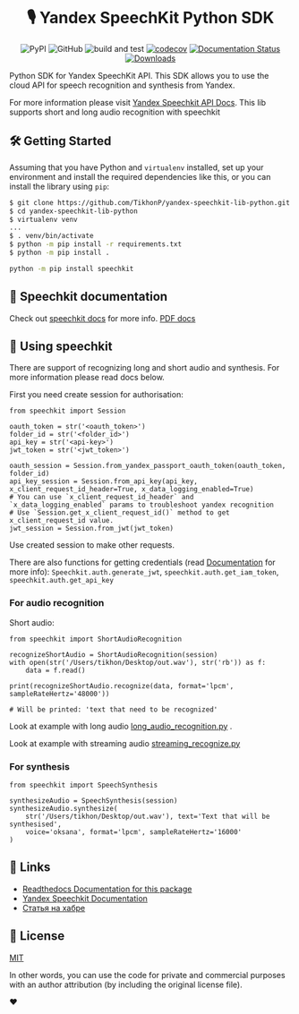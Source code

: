 <div align="center">
  <br>
  <h1>🎙 Yandex SpeechKit Python SDK</h1>
  
  ![PyPI](https://img.shields.io/pypi/v/speechkit) 
  ![GitHub](https://img.shields.io/github/license/tikhonp/yandex-speechkit-lib-python) 
  ![build and test](https://github.com/TikhonP/yandex-speechkit-lib-python/actions/workflows/python-package.yml/badge.svg) 
  [![codecov](https://codecov.io/gh/tikhonp/yandex-speechkit-lib-python/branch/master/graph/badge.svg?token=NRNV9E36I4)](https://codecov.io/gh/tikhonp/yandex-speechkit-lib-python) 
  [![Documentation Status](https://readthedocs.org/projects/yandex-speechkit-lib-python/badge/?version=latest)](https://pip.pypa.io/en/stable/?badge=stable) 
  [![Downloads](https://pepy.tech/badge/speechkit)](https://pepy.tech/project/speechkit)
</div>

Python SDK for Yandex SpeechKit API. This SDK allows you to use the cloud API for speech recognition and synthesis from Yandex. 

For more information please visit [Yandex Speechkit API Docs](https://cloud.yandex.com/en/docs/speechkit/). This lib
supports short and long audio recognition with speechkit

## 🛠 Getting Started

Assuming that you have Python and `virtualenv` installed, set up your environment and install the required dependencies
like this, or you can install the library using `pip`:

```sh
$ git clone https://github.com/TikhonP/yandex-speechkit-lib-python.git
$ cd yandex-speechkit-lib-python
$ virtualenv venv
...
$ . venv/bin/activate
$ python -m pip install -r requirements.txt
$ python -m pip install .
```

```sh
python -m pip install speechkit
```

## 📑 Speechkit documentation

Check out [speechkit docs](https://yandex-speechkit-lib-python.readthedocs.io/en/latest/index.html) for more
info. [PDF docs](https://yandex-speechkit-lib-python.readthedocs.io/_/downloads/en/latest/pdf/)

## 🔮 Using speechkit

There are support of recognizing long and short audio and synthesis. For more information please read docs below.

First you need create session for authorisation:

```python3
from speechkit import Session

oauth_token = str('<oauth_token>')
folder_id = str('<folder_id>')
api_key = str('<api-key>')
jwt_token = str('<jwt_token>')

oauth_session = Session.from_yandex_passport_oauth_token(oauth_token, folder_id)
api_key_session = Session.from_api_key(api_key, x_client_request_id_header=True, x_data_logging_enabled=True) 
# You can use `x_client_request_id_header` and `x_data_logging_enabled` params to troubleshoot yandex recognition
# Use `Session.get_x_client_request_id()` method to get x_client_request_id value.
jwt_session = Session.from_jwt(jwt_token)
```

Use created session to make other requests.

There are also functions for getting credentials (read [Documentation](https://yandex-speechkit-lib-python.readthedocs.io/en/latest/index.html) for more info):
`Speechkit.auth.generate_jwt`,  `speechkit.auth.get_iam_token`, `speechkit.auth.get_api_key`

### For audio recognition

Short audio:

```python3
from speechkit import ShortAudioRecognition

recognizeShortAudio = ShortAudioRecognition(session)
with open(str('/Users/tikhon/Desktop/out.wav'), str('rb')) as f:
    data = f.read()

print(recognizeShortAudio.recognize(data, format='lpcm', sampleRateHertz='48000'))

# Will be printed: 'text that need to be recognized'
```

Look at example with long
audio [long_audio_recognition.py](https://github.com/TikhonP/yandex-speechkit-lib-python/blob/master/examples/long_audio_recognition.py)
.

Look at example with streaming
audio [streaming_recognize.py](https://github.com/TikhonP/yandex-speechkit-lib-python/blob/master/examples/streaming_recognize.py)

### For synthesis

```python3
from speechkit import SpeechSynthesis

synthesizeAudio = SpeechSynthesis(session)
synthesizeAudio.synthesize(
    str('/Users/tikhon/Desktop/out.wav'), text='Text that will be synthesised',
    voice='oksana', format='lpcm', sampleRateHertz='16000'
)
```

## 🔗 Links

- [Readthedocs Documentation for this package](https://yandex-speechkit-lib-python.readthedocs.io/en/latest/index.html)
- [Yandex Speechkit Documentation](https://cloud.yandex.com/en/docs/speechkit/)
- [Статья на хабре](https://habr.com/ru/post/681566/)

## 💼 License

[MIT](LICENSE)

In other words, you can use the code for private and commercial purposes with an author attribution (by including the original license file).

❤️
